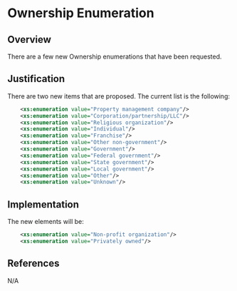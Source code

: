 # Ownership Enumeration

## Overview

There are a few new Ownership enumerations that have been requested.

## Justification

There are two new items that are proposed. The current list is the following:

```xml
	<xs:enumeration value="Property management company"/>
	<xs:enumeration value="Corporation/partnership/LLC"/>
	<xs:enumeration value="Religious organization"/>
	<xs:enumeration value="Individual"/>
	<xs:enumeration value="Franchise"/>
	<xs:enumeration value="Other non-government"/>
	<xs:enumeration value="Government"/>
	<xs:enumeration value="Federal government"/>
	<xs:enumeration value="State government"/>
	<xs:enumeration value="Local government"/>
	<xs:enumeration value="Other"/>
	<xs:enumeration value="Unknown"/>
```

## Implementation

The new elements will be:

```xml
	<xs:enumeration value="Non-profit organization"/>
	<xs:enumeration value="Privately owned"/>
```

## References

N/A
